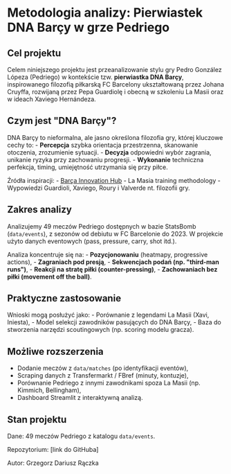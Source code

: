 # Metodologia analizy: Pierwiastek DNA Barçy w grze Pedriego
        
##  Cel projektu

Celem niniejszego projektu jest przeanalizowanie stylu gry Pedro González Lópeza (Pedriego) w kontekście tzw. **pierwiastka DNA Barçy**, inspirowanego filozofią piłkarską FC Barcelony ukształtowaną przez Johana Cruyffa, rozwijaną przez Pepa Guardiolę i obecną w szkoleniu La Masii oraz w ideach Xaviego Hernándeza.

##  Czym jest "DNA Barçy"?

DNA Barçy to nieformalna, ale jasno określona filozofia gry, której kluczowe cechy to:
        - **Percepcja**  szybka orientacja przestrzenna, skanowanie otoczenia, zrozumienie sytuacji.
        - **Decyzja**  odpowiedni wybór zagrania, unikanie ryzyka przy zachowaniu progresji.
        - **Wykonanie**  techniczna perfekcja, timing, umiejętność utrzymania się przy piłce.
        
Źródła inspiracji:
        - [Barça Innovation Hub](https://barcainnovationhub.com)
        - La Masia training methodology
        - Wypowiedzi Guardioli, Xaviego, Roury i Valverde nt. filozofii gry.
        
##  Zakres analizy

Analizujemy 49 meczów Pedriego dostępnych w bazie StatsBomb (`data/events`), z sezonów od debiutu w FC Barcelonie do 2023. W projekcie użyto danych eventowych (pass, pressure, carry, shot itd.).

Analiza koncentruje się na:
        - **Pozycjonowaniu** (heatmapy, progressive actions),
        - **Zagraniach pod presją**,
        - **Sekwencjach podań (np. "third-man runs")**,
        - **Reakcji na stratę piłki (counter-pressing)**,
        - **Zachowaniach bez piłki (movement off the ball)**.
        
##  Praktyczne zastosowanie

Wnioski mogą posłużyć jako:
        - Porównanie z legendami La Masii (Xavi, Iniesta),
        - Model selekcji zawodników pasujących do DNA Barçy,
        - Baza do stworzenia narzędzi scoutingowych (np. scoring modelu gracza).
        
##  Możliwe rozszerzenia

- Dodanie meczów z `data/matches` (po identyfikacji eventów),
- Scraping danych z Transfermarkt / FBref (minuty, kontuzje),
- Porównanie Pedriego z innymi zawodnikami spoza La Masii (np. Kimmich, Bellingham),
- Dashboard Streamlit z interaktywną analizą.

##  Stan projektu

Dane: 49 meczów Pedriego z katalogu `data/events`.

Repozytorium: [link do GitHuba]

Autor: Grzegorz Dariusz Rączka